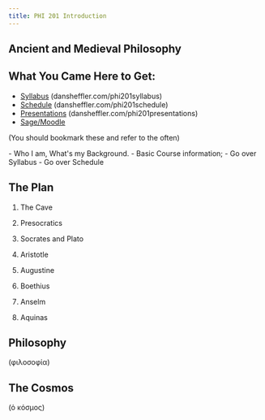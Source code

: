```yaml
---
title: PHI 201 Introduction
---
```




<section data-background="http://mv.vatican.va/1_CommonFiles/z-patrons/Restorations/Restorations_01.jpg">

# Ancient and Medieval Philosophy #

</section>
<section>

## What You Came Here to Get: ##

- [Syllabus](http://dansheffler.com/phi201syllabus/) (dansheffler.com/phi201syllabus)
- [Schedule](http://dansheffler.com/phi201schedule/) (dansheffler.com/phi201schedule)
- [Presentations](http://dansheffler.com/phi201presentations/) (dansheffler.com/phi201presentations)
- [Sage/Moodle](http://sage.georgetowncollege.edu/course/view.php?id=2584)

(You should bookmark these and refer to the often)

<aside class=notes>
- Who I am, What's my Background.
- Basic Course information;
- Go over Syllabus
- Go over Schedule
</aside>

</section>
<section>

## The Plan ##

1. The Cave
2. Presocratics
3. Socrates and Plato
4. Aristotle

5. Augustine
6. Boethius
7. Anselm
8. Aquinas

</section>
<section>

## Philosophy ##

(φιλοσοφία)


</section>
<section>

## The Cosmos ##

(ὁ κόσμος)

</section>